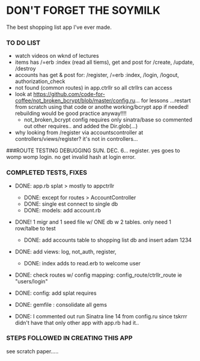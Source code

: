 # DON'T FORGET THE SOYMILK
The best shopping list app I've ever made.

### TO DO LIST
* watch videos on wknd of lectures
* items has /=erb :index (read all tiems), get and post for /create, /update, /destroy
* accounts has get & post for: /register, /=erb :index, /login, /logout, authorization_check
* not found (common routes) in app.ctrllr so all ctrllrs can access
* look at https://github.com/code-for-coffee/not_broken_bcrypt/blob/master/config.ru... for lessons ...restart from scratch using that code or anothe working/bcrypt app if needed! rebuilding would be good practice anyway!!!!
   * not_broken_bcrypt config requires only sinatra/base so commented out other requires.. and added the Dir.glob(...)
* why looking from /register via accountscontroller  at controllers/views/register? it's not in controllers...

###ROUTE TESTING DEBUGGING SUN. DEC. 6...
register. yes goes to womp womp
login. no get invalid hash at login error.

### COMPLETED TESTS, FIXES
* DONE: app.rb splat > mostly to appctrllr
   * DONE: except for routes > AccountController
   * DONE: single est connect to single db
   * DONE: models: add account.rb
* DONE! 1 migr and 1 seed file w/ ONE db w 2 tables. only need 1 row/talbe to test
   * DONE: add accounts table to shopping list db and insert adam 1234
* DONE: add views: log, not_auth, register,
   * DONE: index adds to read.erb to welcome user
* DONE: check routes w/ config mapping: config_route/ctrllr_route ie "users/login"

* DONE: config: add splat requires
* DONE: gemfile : consolidate all gems
* DONE: I commented out run Sinatra line 14 from config.ru since tskrrr didn't have that only other app with app.rb had it..

### STEPS FOLLOWED IN CREATING THIS APP
see scratch paper.....
